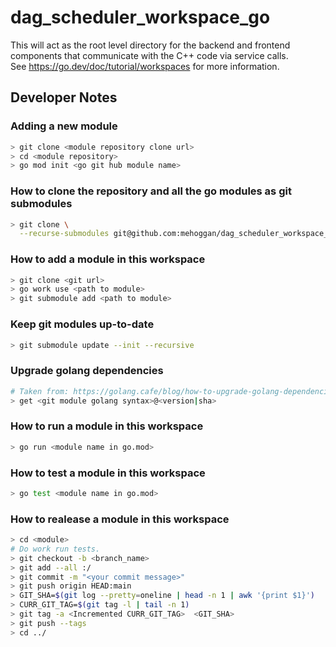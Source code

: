 # dag_scheduler_workspace_go
This will act as the root level directory for the backend and frontend </br>
components that communicate with the C++ code via service calls. </br>
See https://go.dev/doc/tutorial/workspaces for more information. </br>

## Developer Notes

### Adding a new module
```sh
> git clone <module repository clone url>
> cd <module repository>
> go mod init <go git hub module name>
```

### How to clone the repository and all the go modules as git submodules
```sh
> git clone \
  --recurse-submodules git@github.com:mehoggan/dag_scheduler_workspace_go.git
```

### How to add a module in this workspace
```sh
> git clone <git url>
> go work use <path to module>
> git submodule add <path to module>
```

### Keep git modules up-to-date
```sh
> git submodule update --init --recursive
```

### Upgrade golang dependencies
```sh
# Taken from: https://golang.cafe/blog/how-to-upgrade-golang-dependencies.html
> get <git module golang syntax>@<version|sha>
```

### How to run a module in this workspace
```sh
> go run <module name in go.mod>
```

### How to test a module in this workspace
```sh
> go test <module name in go.mod>
```

### How to realease a module in this workspace

```sh
> cd <module>
# Do work run tests.
> git checkout -b <branch_name>
> git add --all :/
> git commit -m "<your commit message>"
> git push origin HEAD:main
> GIT_SHA=$(git log --pretty=oneline | head -n 1 | awk '{print $1}')
> CURR_GIT_TAG=$(git tag -l | tail -n 1)
> git tag -a <Incremented CURR_GIT_TAG>  <GIT_SHA>
> git push --tags
> cd ../
```

